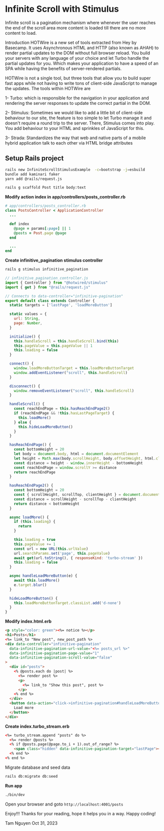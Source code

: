 # Infinite Scroll with Stimulus

Infinite scroll is a pagination mechanism where whenever the user reaches the end of the scroll area more content is loaded till there are no more content to load.

Introduction
HOTWire is a new set of tools extracted from Hey by Basecamp. It uses Asynchronous HTML and HTTP (also known as AHAH) to render partial updates to the DOM without full browser reload. You build your servers with any language of your choice and let Turbo handle the partial updates for you. Which makes your application to have a speed of an SPA while having the benefits of server-rendered partials.

HOTWire is not a single tool, but three tools that allow you to build super fast apps while not having to write tons of client-side JavaScript to manage the updates. The tools within HOTWire are

1- Turbo: which is responsible for the navigation in your application and rendering the server responses to update the correct partial in the DOM.

2- Stimulus: Sometimes we would like to add a little bit of client-side behaviour to our site, the feature is too simple to let Turbo manage it and doesn't require a round trip to the server. There, Stimulus comes into play. You add behaviour to your HTML and sprinkles of JavaScript for this.

3- Strada: Standardizes the way that web and native parts of a mobile hybrid application talk to each other via HTML bridge attributes

## Setup Rails project
```bash
rails new InfiniteScrollStimulusExample  -c=bootstrap -j=esbuild
bundle add kaminari faker
yarn add @rails/request.js

rails g scaffold Post title body:text
```

**Modify action index in app/controllers/posts_controller.rb**
```rb
# app/controllers/posts_controller.rb
class PostsController < ApplicationController
  ...

  def index
    @page = params[:page] || 1
    @posts = Post.page @page
  end

  ...
end
```

**Create infinitive_pagination stimulus controller**
```bash
rails g stimulus infinitive_pagination
```

```js
// infinitive_pagination_controller.js
import { Controller } from "@hotwired/stimulus"
import { get } from "@rails/request.js"

// Connects to data-controller="infinitive-pagination"
export default class extends Controller {
  static targets = ['lastPage', 'loadMoreButton']

  static values = {
    url: String,
    page: Number,
  }

  initialize() {
    this.handleScroll = this.handleScroll.bind(this)
    this.pageValue = this.pageValue || 1
    this.loading = false
  }

  connect() {
    window.loadMoreButtonTarget = this.loadMoreButtonTarget
    window.addEventListener("scroll", this.handleScroll)
  }

  disconnect() {
    window.removeEventListener("scroll", this.handleScroll)
  }

  handleScroll() {
    const reachEndPage = this.hasReachEndPage2()
    if (reachEndPage && !this.hasLastPageTarget) {
      this.loadMore()
    } else {
      this.hideLoadMoreButton()
    }
  }

  hasReachEndPage() {
    const bottomHeight = 20
    let body = document.body, html = document.documentElement
    let height = Math.max(body.scrollHeight, body.offsetHeight, html.clientHeight, html.scrollHeight, html.offsetHeight)
    const distance = height - window.innerHeight - bottomHeight
    const reachEndPage = window.scrollY >= distance
    return reachEndPage
  }

  hasReachEndPage2() {
    const bottomHeight = 20
    const { scrollHeight, scrollTop, clientHeight } = document.documentElement
    const distance = scrollHeight - scrollTop - clientHeight
    return distance < bottomHeight
  }

  async loadMore() {
    if (this.loading) {
      return
    }

    this.loading = true
    this.pageValue += 1
    const url = new URL(this.urlValue)
    url.searchParams.set('page', this.pageValue)
    await get(url.toString(), { responseKind: 'turbo-stream' })
    this.loading = false
  }

  async handleLoadMoreButton(e) {
    await this.loadMore()
    e.target.blur()
  }

  hideLoadMoreButton() {
    this.loadMoreButtonTarget.classList.add('d-none')
  }
}

```

**Modify index.html.erb**
```html
<p style="color: green"><%= notice %></p>
<h1>Posts</h1>
<%= link_to "New post", new_post_path %>
<div data-controller="infinitive-pagination"
  data-infinitive-pagination-url-value="<%= posts_url %>"
  data-infinitive-pagination-page-value="1"
  data-infinitive-pagination-scroll-value="false"
>
  <div id="posts">
    <% @posts.each do |post| %>
      <%= render post %>
      <p>
        <%= link_to "Show this post", post %>
      </p>
    <% end %>
  </div>
  <button data-action="click->infinitive-pagination#handleLoadMoreButton" data-infinitive-pagination-target="loadMoreButton">
    Load more
  </button>
</div>
```

**Create index.turbo_stream.erb**
```html
<%= turbo_stream.append "posts" do %>
  <%= render @posts %>
  <% if @posts.page(@page.to_i + 1).out_of_range? %>
    <span class="hidden" data-infinitive-pagination-target="lastPage"></span>
  <% end %>
<% end %>
```

Migrate database and seed data
```bash
rails db:migrate db:seed
```

**Run app**
```bash
./bin/dev
```

Open your browser and goto `http://localhost:4001/posts`

Enjoy!!!
Thanks for your reading, hope it helps you in a way. Happy coding!

Tam Nguyen
Oct 31, 2023
